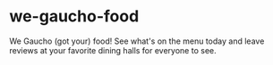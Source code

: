 # we-gaucho-food

We Gaucho (got your) food! See what's on the menu today and leave reviews at your favorite dining halls for everyone to see.
